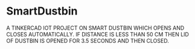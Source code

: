 # SmartDustbin
A TINKERCAD IOT PROJECT ON SMART DUSTBIN WHICH OPENS AND CLOSES AUTOMATICALLY.   IF DISTANCE IS LESS THAN 50 CM THEN LID OF DUSTBIN IS OPENED FOR 3.5 SECONDS AND THEN CLOSED.
